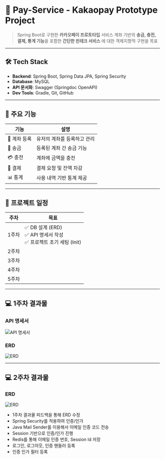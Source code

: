 # 💸 Pay-Service - Kakaopay Prototype Project

> Spring Boot로 구현한 **카카오페이 프로토타입** 서비스
> 계좌 기반의 **송금, 충전, 결제, 통계 기능**을 포함한 **간단한 핀테크 서비스** 에 대한 객체지향적 구현을 목표

---

## 🛠️ Tech Stack

- **Backend**: Spring Boot, Spring Data JPA, Spring Security
- **Database**: MySQL
- **API 문서화**: Swagger (Springdoc OpenAPI)
- **Dev Tools**: Gradle, Git, GitHub

---

## 🔧 주요 기능

| 기능 | 설명 |
|------|------|
| 🔐 계좌 등록 | 유저의 계좌를 등록하고 관리 |
| 💸 송금 | 등록된 계좌 간 송금 기능 |
| 💳 충전 | 계좌에 금액을 충전 |
| 🧾 결제 | 결제 요청 및 잔액 차감 |
| 📊 통계 | 사용 내역 기반 통계 제공 |

---

## 📅 프로젝트 일정

| 주차 | 목표 |
|------|------|
| 1주차 | ✅ DB 설계 (ERD) <br> ✅ API 명세서 작성 <br> ✅ 프로젝트 초기 세팅 (Init) |
| 2주차 |  |
| 3주차 |  |
| 4주차 |  |
| 5주차 |  |

---

## 💻 1주차 결과물

### API 명세서
![API 명세서](https://velog.velcdn.com/images/rlaehddbs4521/post/0b0bb6b3-7907-42af-9736-9f572bf82211/image.png)

### ERD
![ERD](https://velog.velcdn.com/images/rlaehddbs4521/post/7374d6b0-2bbe-4dd8-94cf-26cb551c5624/image.png)

---

## 💻 2주차 결과물

### ERD
![ERD](https://velog.velcdn.com/images/rlaehddbs4521/post/84f8a62c-5ac3-4cd0-8a6a-b159866075b7/image.png)


- 1주차 결과물 피드백을 통해 ERD 수정
- Spring Security를 적용하여 인증/인가
- Java Mail Sender를 이용해서 이메일 인증 코드 전송
- Session 기반으로 인증/인가 진행
- Redis를 통해 이메일 인증 번호, Session Id 저장
- 로그인, 로그아웃, 인증 핸들러 등록
- 인증 인가 필터 등록